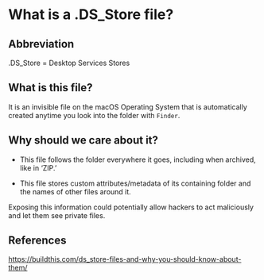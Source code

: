 # What is a .DS_Store file?

## Abbreviation

.DS_Store = Desktop Services Stores

## What is this file?

It is an invisible file on the macOS Operating System that is automatically created anytime you look into the folder with `Finder`.

## Why should we care about it?

- This file follows the folder everywhere it goes, including when archived, like in ‘ZIP.’

- This file stores custom attributes/metadata of its containing folder and the names of other files around it. 

Exposing this information could potentially allow hackers to act maliciously and let them see private files.

## References

https://buildthis.com/ds_store-files-and-why-you-should-know-about-them/